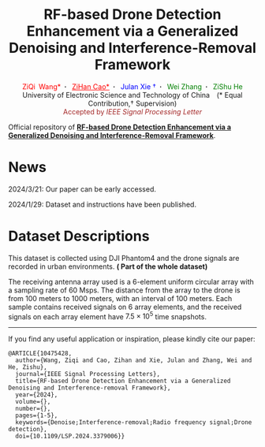 <h1 align='center'>RF-based Drone Detection
Enhancement via a Generalized Denoising and
Interference-Removal Framework</h1>
<div align="center">
  <a target="_blank" style="color: red">ZiQi&ensp;Wang*</a>&ensp;<b>&middot;</b>&ensp;
  <a href="https://294coder.github.io/" target="_blank" style="color: red">ZiHan&nbsp;Cao*</a>&ensp;<b>&middot;</b>&ensp;
  <a target="_blank" style="color: blue">Julan&nbsp;Xie &dagger;</a>&ensp;<b>&middot;</b>&ensp;
  <a target="_blank" style="color: green">Wei&nbsp;Zhang</a>&ensp;<b>&middot;</b>&ensp;
  <a target="_blank" style="color: green">ZiShu&nbsp;He</a><br>
  University of Electronic Science and Technology of China&emsp;(* Equal Contribution,&dagger; Supervision)<br>
    <a style="color: brown"> Accepted by <i>IEEE Signal Processing Letter</i></a>
</div>


Official repository of [**RF-based Drone Detection Enhancement via a Generalized Denoising and Interference-Removal Framework**](https://ieeexplore.ieee.org/document/10475428).

# News

2024/3/21: Our paper can be early accessed.

2024/1/29: Dataset and instructions have been published.

# Dataset Descriptions

This dataset is collected using DJI Phantom4 and the drone signals are recorded in urban environments. **( Part of the whole dataset)**

The receiving antenna array used is a 6-element uniform circular array with a sampling rate of 60 Msps. The distance from the array to the drone is from 100 meters to 1000 meters, with an interval of 100 meters. Each sample contains received signals on 6 array elements, and the received signals on each array element have $7.5 \times 10^{5}$ time snapshots.



---

If you find any useful application or inspiration, please kindly cite our paper:

```text
@ARTICLE{10475428,
  author={Wang, Ziqi and Cao, Zihan and Xie, Julan and Zhang, Wei and He, Zishu},
  journal={IEEE Signal Processing Letters}, 
  title={RF-based Drone Detection Enhancement via a Generalized Denoising and Interference-removal Framework}, 
  year={2024},
  volume={},
  number={},
  pages={1-5},
  keywords={Denoise;Interference-removal;Radio frequency signal;Drone detection},
  doi={10.1109/LSP.2024.3379006}}

```



